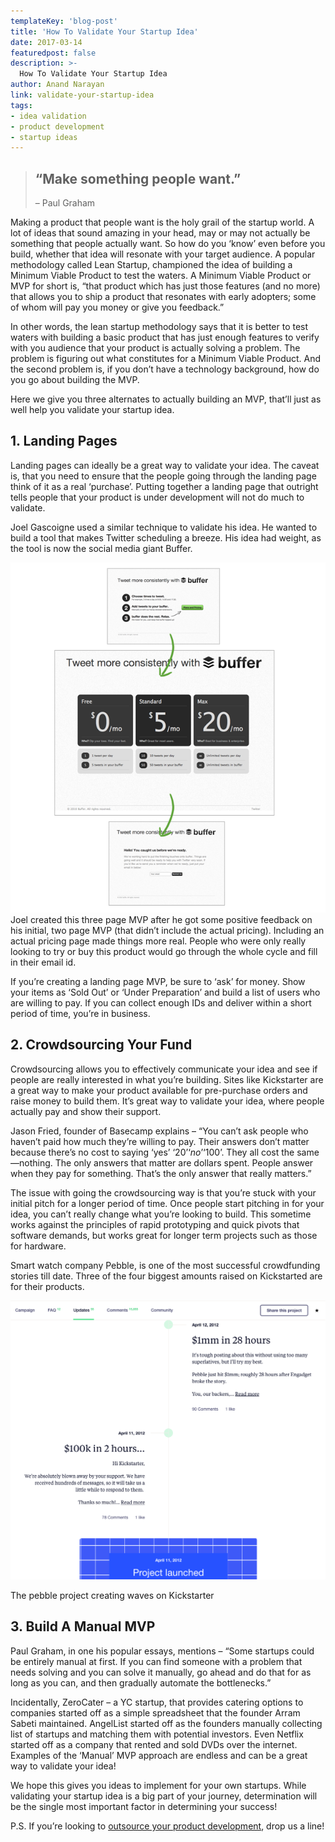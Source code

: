 ```yaml
---
templateKey: 'blog-post'
title: 'How To Validate Your Startup Idea'
date: 2017-03-14
featuredpost: false
description: >-
  How To Validate Your Startup Idea
author: Anand Narayan
link: validate-your-startup-idea
tags:
- idea validation
- product development
- startup ideas
---
```

> ## “Make something people want.”
> – Paul Graham

Making a product that people want is the holy grail of the startup world. A lot of ideas that sound amazing in your head, may or may not actually be something that people actually want. So how do you ‘know’ even before you build, whether that idea will resonate with your target audience. A popular methodology called Lean Startup, championed the idea of building a Minimum Viable Product to test the waters. A Minimum Viable Product or MVP for short is, “that product which has just those features (and no more) that allows you to ship a product that resonates with early adopters; some of whom will pay you money or give you feedback.”

In other words, the lean startup methodology says that it is better to test waters with building a basic product that has just enough features to verify with you audience that your product is actually solving a problem. The problem is figuring out what constitutes for a Minimum Viable Product. And the second problem is, if you don’t have a technology background, how do you go about building the MVP.

Here we give you three alternates to actually building an MVP, that’ll just as well help you validate your startup idea.

## 1. Landing Pages
Landing pages can ideally be a great way to validate your idea. The caveat is, that you need to ensure that the people going through the landing page think of it as a real ‘purchase’. Putting together a landing page that outright tells people that your product is under development will not do much to validate.

Joel Gascoigne used a similar technique to validate his idea. He wanted to build a tool that makes Twitter scheduling a breeze. His idea had weight, as the tool is now the social media giant Buffer.

![validate-your-idea](./images/Buffer-MVP-2.png)
Joel created this three page MVP after he got some positive feedback on his initial, two page MVP (that didn’t include the actual pricing). Including an actual pricing page made things more real. People who were only really looking to try or buy this product would go through the whole cycle and fill in their email id.

If you’re creating a landing page MVP, be sure to ‘ask’ for money. Show your items as ‘Sold Out’ or ‘Under Preparation’ and build a list of users who are willing to pay. If you can collect enough IDs and deliver within a short period of time, you’re in business.

## 2. Crowdsourcing Your Fund
Crowdsourcing allows you to effectively communicate your idea and see if people are really interested in what you’re building. Sites like Kickstarter are a great way to make your product available for pre-purchase orders and raise money to build them. It’s great way to validate your idea, where people actually pay and show their support.

Jason Fried, founder of Basecamp explains – “You can’t ask people who haven’t paid how much they’re willing to pay. Their answers don’t matter because there’s no cost to saying ‘yes’ ‘$20’ ‘no’ ‘$100’. They all cost the same—nothing. The only answers that matter are dollars spent. People answer when they pay for something. That’s the only answer that really matters.”

The issue with going the crowdsourcing way is that you’re stuck with your initial pitch for a longer period of time. Once people start pitching in for your idea, you can’t really change what you’re looking to build. This sometime works against the principles of rapid prototyping and quick pivots that software demands, but works great for longer term projects such as those for hardware.

Smart watch company Pebble, is one of the most successful crowdfunding stories till date. Three of the four biggest amounts raised on Kickstarted are for their products.

 
![validate-your-idea](./images/Pebble-kickstarter.png)

The pebble project creating waves on Kickstarter
 

## 3. Build A Manual MVP
Paul Graham, in one his popular essays, mentions – “Some startups could be entirely manual at first. If you can find someone with a problem that needs solving and you can solve it manually, go ahead and do that for as long as you can, and then gradually automate the bottlenecks.”

Incidentally, ZeroCater – a YC startup, that provides catering options to companies started off as a simple spreadsheet that the founder Arram Sabeti maintained. AngelList started off as the founders manually collecting list of startups and matching them with potential investors. Even Netflix started off as a company that rented and sold DVDs over the internet. Examples of the ‘Manual’ MVP approach are endless and can be a great way to validate your idea!

 
 

We hope this gives you ideas to implement for your own startups. While validating your startup idea is a big part of your journey, determination will be the single most important factor in determining your success!

P.S. If you’re looking to [outsource your product development](/outsourced-software-product-development/), drop us a line!
